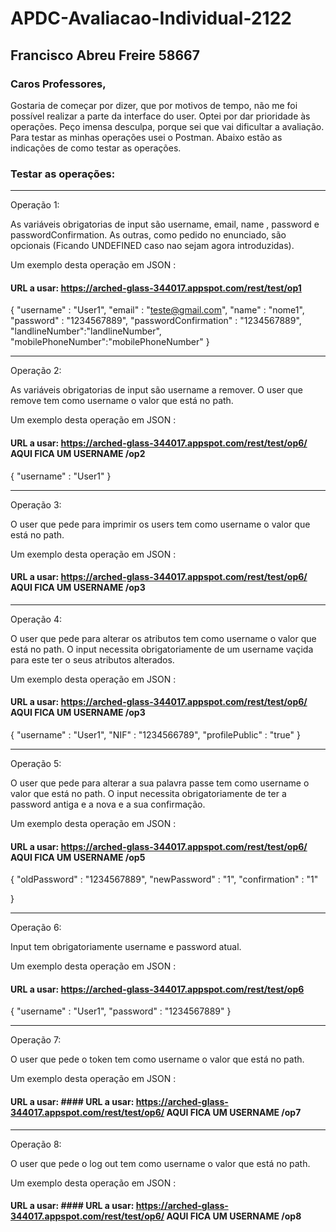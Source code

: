 # APDC-Avaliacao-Individual-2122

## Francisco Abreu Freire 58667

### Caros Professores,

Gostaria de começar por dizer, que por motivos de tempo, não me foi possível realizar a parte da interface do user. Optei por dar prioridade às operações. Peço          imensa desculpa, porque sei que vai dificultar a avaliação. Para testar as minhas operações usei o Postman. Abaixo estão as indicações de como testar as                operações.
        
        
        
### Testar as operações:


-----------------------------------------------------------------------------------------------------------------------------------------------------------------------


Operação 1:

As variáveis obrigatorias de input são username, email, name , password e passwordConfirmation. As outras, como pedido no enunciado, são opcionais (Ficando UNDEFINED caso nao sejam agora introduzidas).

Um exemplo desta operação em JSON :
        
 #### URL a usar: https://arched-glass-344017.appspot.com/rest/test/op1
 
{
    "username" : "User1",
    "email" : "teste@gmail.com",
    "name" : "nome1",
    "password" : "1234567889",
  "passwordConfirmation" : "1234567889",
 "landlineNumber":"landlineNumber",
 "mobilePhoneNumber":"mobilePhoneNumber"
}


-----------------------------------------------------------------------------------------------------------------------------------------------------------------------

        
 Operação 2:

As variáveis obrigatorias de input são username a remover. O user que remove tem como username o valor que está no path.

Um exemplo desta operação em JSON :
     
 #### URL a usar: https://arched-glass-344017.appspot.com/rest/test/op6/ AQUI FICA UM USERNAME /op2
 
{
    "username" : "User1"
}       
        

-----------------------------------------------------------------------------------------------------------------------------------------------------------------------

 Operação 3:

O user que pede para imprimir os users tem como username o valor que está no path.

Um exemplo desta operação em JSON :
        
 #### URL a usar: https://arched-glass-344017.appspot.com/rest/test/op6/ AQUI FICA UM USERNAME /op3
 

-----------------------------------------------------------------------------------------------------------------------------------------------------------------------


 Operação 4:

O user que pede para alterar os atributos tem como username o valor que está no path. O input necessita obrigatoriamente de um username vaçida para este ter o seus atributos alterados.

Um exemplo desta operação em JSON :
        
 #### URL a usar: https://arched-glass-344017.appspot.com/rest/test/op6/ AQUI FICA UM USERNAME /op3
 
{
"username" : "User1",
"NIF" : "1234566789",
"profilePublic" : "true"
}


-----------------------------------------------------------------------------------------------------------------------------------------------------------------------


Operação 5:

O user que pede para alterar a sua palavra passe tem como username o valor que está no path. O input necessita obrigatoriamente de ter a password antiga e a nova e a sua confirmação. 

Um exemplo desta operação em JSON :
        
 #### URL a usar: https://arched-glass-344017.appspot.com/rest/test/op6/ AQUI FICA UM USERNAME /op5

{
	"oldPassword" : "1234567889",
	"newPassword" : "1",
	"confirmation" : "1"

}


-----------------------------------------------------------------------------------------------------------------------------------------------------------------------


Operação 6:

Input tem obrigatoriamente username e password atual. 

Um exemplo desta operação em JSON :
        
 #### URL a usar: https://arched-glass-344017.appspot.com/rest/test/op6

{
    "username" : "User1",
    "password" : "1234567889"
}



-----------------------------------------------------------------------------------------------------------------------------------------------------------------------



Operação 7:

O user que pede o token tem como username o valor que está no path.

Um exemplo desta operação em JSON :
        
 #### URL a usar:  #### URL a usar: https://arched-glass-344017.appspot.com/rest/test/op6/ AQUI FICA UM USERNAME /op7



-----------------------------------------------------------------------------------------------------------------------------------------------------------------------



Operação 8:

O user que pede o log out tem como username o valor que está no path.

Um exemplo desta operação em JSON :
        
 #### URL a usar:  #### URL a usar: https://arched-glass-344017.appspot.com/rest/test/op6/ AQUI FICA UM USERNAME /op8



